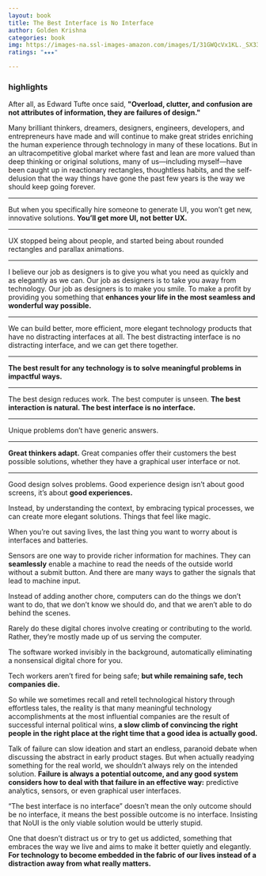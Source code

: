 ```yaml
---
layout: book
title: The Best Interface is No Interface
author: Golden Krishna
categories: book
img: https://images-na.ssl-images-amazon.com/images/I/31GWQcVx1KL._SX331_BO1,204,203,200_.jpg
ratings: "★★★"

---
```


### highlights

After all, as Edward Tufte once said, **"Overload, clutter, and confusion are not attributes of information, they are failures of design."**

Many brilliant thinkers, dreamers, designers, engineers, developers, and entrepreneurs have made and will continue to make great strides enriching the human experience through technology in many of these locations. But in an ultracompetitive global market where fast and lean are more valued than deep thinking or original solutions, many of us—including myself—have been caught up in reactionary rectangles, thoughtless habits, and the self-delusion that the way things have gone the past few years is the way we should keep going forever.

***

But when you specifically hire someone to generate UI, you won’t get new, innovative solutions. **You’ll get more UI, not better UX.**

***

UX stopped being about people, and started being about rounded rectangles and parallax animations.

***

I believe our job as designers is to give you what you need as quickly and as elegantly as we can. Our job as designers is to take you away from technology. Our job as designers is to make you smile. To make a profit by providing you something that **enhances your life in the most seamless and wonderful way possible.**

***

We can build better, more efficient, more elegant technology products that have no distracting interfaces at all. The best distracting interface is no distracting interface, and we can get there together.

***

**The best result for any technology is to solve meaningful problems in impactful ways.**

***

The best design reduces work. The best computer is unseen. **The best interaction is natural. The best interface is no interface.**

***

Unique problems don’t have generic answers.

***

**Great thinkers adapt.** Great companies offer their customers the best possible solutions, whether they have a graphical user interface or not.

***

Good design solves problems. Good experience design isn’t about good screens, it’s about **good experiences.**

Instead, by understanding the context, by embracing typical processes, we can create more elegant solutions. Things that feel like magic.

When you’re out saving lives, the last thing you want to worry about is interfaces and batteries.

Sensors are one way to provide richer information for machines. They can **seamlessly** enable a machine to read the needs of the outside world without a submit button. And there are many ways to gather the signals that lead to machine input.

Instead of adding another chore, computers can do the things we don’t want to do, that we don’t know we should do, and that we aren’t able to do behind the scenes.

Rarely do these digital chores involve creating or contributing to the world. Rather, they’re mostly made up of us serving the computer.

The software worked invisibly in the background, automatically eliminating a nonsensical digital chore for you.

Tech workers aren’t fired for being safe; **but while remaining safe, tech companies die.**

So while we sometimes recall and retell technological history through effortless tales, the reality is that many meaningful technology accomplishments at the most influential companies are the result of successful internal political wins, **a slow climb of convincing the right people in the right place at the right time that a good idea is actually good.**

Talk of failure can slow ideation and start an endless, paranoid debate when discussing the abstract in early product stages. But when actually readying something for the real world, we shouldn’t always rely on the intended solution. **Failure is always a potential outcome, and any good system considers how to deal with that failure in an effective way:** predictive analytics, sensors, or even graphical user interfaces.

“The best interface is no interface” doesn’t mean the only outcome should be no interface, it means the best possible outcome is no interface. Insisting that NoUI is the only viable solution would be utterly stupid.

One that doesn’t distract us or try to get us addicted, something that embraces the way we live and aims to make it better quietly and elegantly. **For technology to become embedded in the fabric of our lives instead of a distraction away from what really matters.**